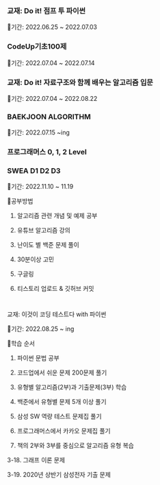 ### 교재: Do it! 점프 투 파이썬

📌기간: 2022.06.25 ~ 2022.07.03

### CodeUp기초100제

📌기간: 2022.07.04 ~ 2022.07.14   

### 교재: Do it! 자료구조와 함께 배우는 알고리즘 입문

📌기간: 2022.07.04 ~ 2022.08.22

### BAEKJOON ALGORITHM

📌기간: 2022.07.15 ~ing

### 프로그래머스 0, 1, 2 Level

### SWEA D1 D2 D3

📌기간: 2022.11.10 ~ 11.19

📝공부방법

1. 알고리즘 관련 개념 및 예제 공부 

2. 유튜브 알고리즘 강의

3. 난이도 별 백준 문제 풀이

4. 30분이상 고민 

5. 구글링

6. 티스토리 업로드 & 깃허브 커밋
#

교재: 이것이 코딩 테스트다 with 파이썬 

📌기간: 2022.08.25 ~ ing

📝학습 순서

1. 파이썬 문법 공부

2. 코드업에서 쉬운 문제 200문제 풀기

3. 유형별 알고리즘(2부)과 기출문제(3부) 학습

4. 백준에서 유형별 문제 5개 이상 풀기

5. 삼성 SW 역량 테스트 문제집 풀기

6. 프로그래머스에서 카카오 문제집 풀기

7. 책의 2부와 3부를 중심으로 알고리즘 유형 복습

3-18. 그래프 이론 문제

3-19. 2020년 상반기 삼성전자 기출 문제
